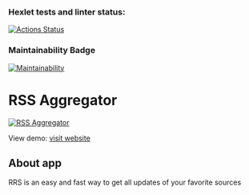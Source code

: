 ### Hexlet tests and linter status:
[![Actions Status](https://github.com/Soyer1310/frontend-project-11/workflows/hexlet-check/badge.svg)](https://github.com/Soyer1310/frontend-project-11/actions)


### Maintainability Badge
[![Maintainability](https://api.codeclimate.com/v1/badges/92f871af54e7bbb24ecb/maintainability)](https://codeclimate.com/github/Soyer1310/frontend-project-11/maintainability)

# RSS Aggregator
[![RSS Aggregator](img/RSS-aggregator.png)](https://frontend-project-11-51w4-soyer1310.vercel.app/)

View demo: [visit website](https://frontend-project-11-51w4-l29nnkdy5-soyer1310.vercel.app/)

## About app

RRS is an easy and fast way to get all updates of your favorite sources

